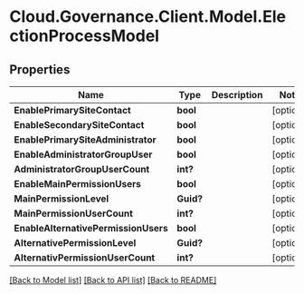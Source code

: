 # Cloud.Governance.Client.Model.ElectionProcessModel
## Properties

Name | Type | Description | Notes
------------ | ------------- | ------------- | -------------
**EnablePrimarySiteContact** | **bool** |  | [optional] 
**EnableSecondarySiteContact** | **bool** |  | [optional] 
**EnablePrimarySiteAdministrator** | **bool** |  | [optional] 
**EnableAdministratorGroupUser** | **bool** |  | [optional] 
**AdministratorGroupUserCount** | **int?** |  | [optional] 
**EnableMainPermissionUsers** | **bool** |  | [optional] 
**MainPermissionLevel** | **Guid?** |  | [optional] 
**MainPermissionUserCount** | **int?** |  | [optional] 
**EnableAlternativePermissionUsers** | **bool** |  | [optional] 
**AlternativePermissionLevel** | **Guid?** |  | [optional] 
**AlternativPermissionUserCount** | **int?** |  | [optional] 

[[Back to Model list]](../README.md#documentation-for-models) [[Back to API list]](../README.md#documentation-for-api-endpoints) [[Back to README]](../README.md)

